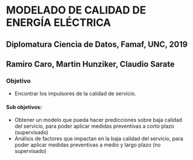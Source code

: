 # MODELADO DE CALIDAD DE ENERGÍA ELÉCTRICA
## Diplomatura Ciencia de Datos, Famaf, UNC, 2019
## Ramiro Caro, Martin Hunziker, Claudio Sarate

### Objetivo

* Encontrar los impulsores de la calidad de servicio.

#### Sub objetivos:
* Obtener un modelo que pueda hacer predicciones sobre baja calidad del servicio, para poder aplicar medidas preventivas a corto plazo (supervisado)
* Análisis de factores que impactan en la baja calidad del servicio, para poder aplicar medidas preventivas a medio y largo plazo (no supervisado)
